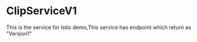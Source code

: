 # ClipServiceV1
This is the service for Istio demo,This service has endpoint which return as "Version1"
